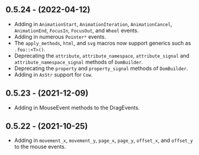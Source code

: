 ## 0.5.24 - (2022-04-12)
* Adding in `AnimationStart`, `AnimationIteration`, `AnimationCancel`, `AnimationEnd`, `FocusIn`, `FocusOut`, and `Wheel` events.
* Adding in numerous `Pointer*` events.
* The `apply_methods`, `html`, and `svg` macros now support generics such as `.foo::<T>()`.
* Deprecating the `attribute`, `attribute_namespace`, `attribute_signal` and `attribute_namespace_signal` methods of `DomBuilder`.
* Deprecating the `property` and `property_signal` methods of `DomBuilder`.
* Adding in `AsStr` support for `Cow`.

## 0.5.23 - (2021-12-09)
* Adding in MouseEvent methods to the DragEvents.

## 0.5.22 - (2021-10-25)
* Adding in `movement_x`, `movement_y`, `page_x`, `page_y`, `offset_x`, and `offset_y` to the mouse events.
